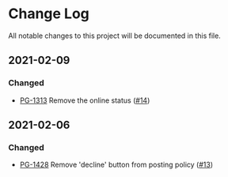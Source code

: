 # Change Log
All notable changes to this project will be documented in this file.

## 2021-02-09

### Changed
- [PG-1313](https://bighealth.atlassian.net/browse/PG-1313) Remove the online status ([#14](https://github.com/sleepio/community-app-web/pull/14))

## 2021-02-06

### Changed
- [PG-1428](https://bighealth.atlassian.net/browse/PG-1428) Remove 'decline' button from posting policy ([#13](https://github.com/sleepio/community-app-web/pull/13))
